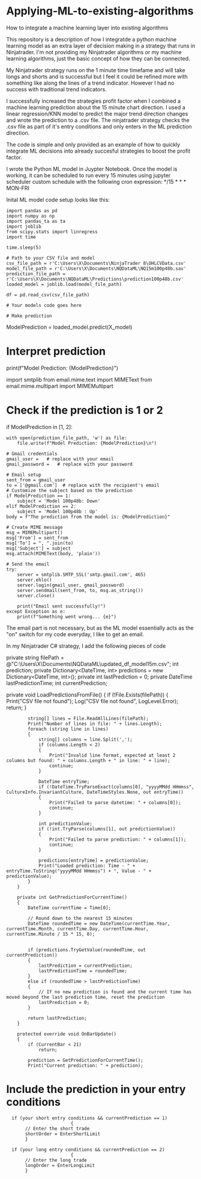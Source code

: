 # Applying-ML-to-existing-algorithms
How to integrate a machine learning layer into existing algorithms

This repository is a description of how I integratde a python machine learning model as an extra layer of decision making in a strategy that runs in Ninjatrader. I'm not providing my Ninjatrader algorithms or my machine learning algorithms, just the basic concept of how they can be connected.

My Ninjatrader strategy runs on the 1 minute time timefame and will take longs and shorts and is successful but I feel it could be refined more with something like along the lines of a trend indicator. However I had no success with traditional trend indicators. 

I successfully increased the strategies profit factor  when I combined a machine learning prediction about the 15 minute chart direction. I used a linear regression/KNN model to predict the major trend direction changes and wrote the prediction to a .csv file. The ninjatrader strategy checks the .csv file as part of it's entry conditions and only enters in the ML prediction direction.

The code is simple and only provided as an example of how to quickly integrate ML decisions into already succesful strategies to boost the profit factor.

I wrote the Python ML model in Juypter Notebook. Once the model is working, it can be scheduled to run every 15 minutes using jupyter scheduler custom schedule with the following cron expression: */15 * * * MON-FRI

Inital ML model code setup looks like this:

    import pandas as pd
    import numpy as np
    import pandas_ta as ta
    import joblib 
    from scipy.stats import linregress
    import time
    
    time.sleep(5)
    
    # Path to your CSV file and model
    csv_file_path = r'C:\Users\X\Documents\NinjaTrader 8\OHLCVData.csv'
    model_file_path = r'C:\Users\X\Documents\NQDataML\NQ15m100p48b.sav'
    prediction_file_path = r'C:\Users\X\Documents\NQDataML\Predictions\prediction100p48b.csv'
    loaded_model = joblib.load(model_file_path)
    
    df = pd.read_csv(csv_file_path)
    
    # Your models code goes here

    # Make prediction
ModelPrediction = loaded_model.predict(X_model)

# Interpret prediction
print(f"Model Prediction: {ModelPrediction}")

import smtplib
from email.mime.text import MIMEText
from email.mime.multipart import MIMEMultipart

# Check if the prediction is 1 or 2
if ModelPrediction in [1, 2]:

    with open(prediction_file_path, 'w') as file:
        file.write(f"Model Prediction: {ModelPrediction}\n")

    # Gmail credentials
    gmail_user =   # replace with your email
    gmail_password =   # replace with your password
    
    # Email setup
    sent_from = gmail_user
    to = ['@gmail.com']  # replace with the recipient's email
    # Customize the subject based on the prediction
    if ModelPrediction == 1:
        subject = 'Model 100p48b: Down'
    elif ModelPrediction == 2:
        subject = 'Model 100p48b : Up'
    body = f"The prediction from the model is: {ModelPrediction}"
    
    # Create MIME message
    msg = MIMEMultipart()
    msg['From'] = sent_from
    msg['To'] = ", ".join(to)
    msg['Subject'] = subject
    msg.attach(MIMEText(body, 'plain'))
    
    # Send the email
    try:
        server = smtplib.SMTP_SSL('smtp.gmail.com', 465)
        server.ehlo()
        server.login(gmail_user, gmail_password)
        server.sendmail(sent_from, to, msg.as_string())
        server.close()
    
        print("Email sent successfully!")
    except Exception as e:
        print(f"Something went wrong... {e}")

The email part is not necessary, but as the ML model essentially acts as the "on" switch for my code everyday, I like to get an email.

In my Ninjatrader C# strategy, I add the following pieces of code

    
  private string filePath = @"C:\Users\X\Documents\NQDataML\updated_df_model15m.csv";
		int prediction;
		private Dictionary<DateTime, int> predictions = new Dictionary<DateTime, int>();
  private int lastPrediction = 0;
  private DateTime lastPredictionTime;
		int currentPrediction;

  private void LoadPredictionsFromFile()
        {
            if (!File.Exists(filePath))
            {
                Print("CSV file not found");
                Log("CSV file not found", LogLevel.Error);
                return;
            }

            string[] lines = File.ReadAllLines(filePath);
			Print("Number of lines in file: " + lines.Length);
            foreach (string line in lines)
            {
                string[] columns = line.Split(',');
                if (columns.Length < 2)
                {
                    Print("Invalid line format, expected at least 2 columns but found: " + columns.Length + " in line: " + line);
                    continue;
                }

                DateTime entryTime;
				if (!DateTime.TryParseExact(columns[0], "yyyyMMdd HHmmss", CultureInfo.InvariantCulture, DateTimeStyles.None, out entryTime))
                {
                    Print("Failed to parse datetime: " + columns[0]);
                    continue;
                }

                int predictionValue;
				if (!int.TryParse(columns[1], out predictionValue))
                {
                    Print("Failed to parse prediction: " + columns[1]);
                    continue;
                }

                predictions[entryTime] = predictionValue;
				Print("Loaded prediction: Time - " + entryTime.ToString("yyyyMMdd HHmmss") + ", Value - " + predictionValue);
            }
        }
		
		private int GetPredictionForCurrentTime()
        {
            DateTime currentTime = Time[0];

            // Round down to the nearest 15 minutes
            DateTime roundedTime = new DateTime(currentTime.Year, currentTime.Month, currentTime.Day, currentTime.Hour, currentTime.Minute / 15 * 15, 0);

            
			if (predictions.TryGetValue(roundedTime, out currentPrediction))
            {
                lastPrediction = currentPrediction;
                lastPredictionTime = roundedTime;
            }
            else if (roundedTime > lastPredictionTime)
            {
                // If no new prediction is found and the current time has moved beyond the last prediction time, reset the prediction
                lastPrediction = 0;
            }

            return lastPrediction;
        }

        protected override void OnBarUpdate()
		{
		    if (CurrentBar < 21)
		        return;
			
			prediction = GetPredictionForCurrentTime();
			Print("Current prediction: " + prediction);



# Include the prediction in your entry conditions

	  if (your short entry conditions && currentPrediction == 1)
							{
	       // Enter the short trade
	       shortOrder = EnterShortLimit
	       }
	
	  if (your long entry conditions && currentPrediction == 2)
							{
	       // Enter the long trade
	       longOrder = EnterLongLimit
	       }

 
